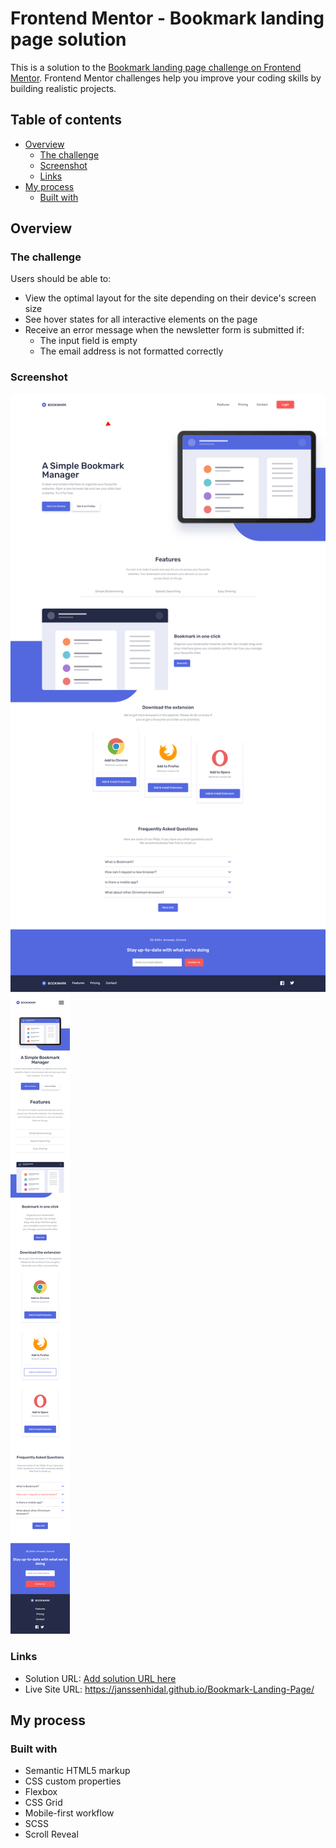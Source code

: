 # Frontend Mentor - Bookmark landing page solution

This is a solution to the [Bookmark landing page challenge on Frontend Mentor](https://www.frontendmentor.io/challenges/bookmark-landing-page-5d0b588a9edda32581d29158). Frontend Mentor challenges help you improve your coding skills by building realistic projects. 

## Table of contents

- [Overview](#overview)
  - [The challenge](#the-challenge)
  - [Screenshot](#screenshot)
  - [Links](#links)
- [My process](#my-process)
  - [Built with](#built-with)

## Overview

### The challenge

Users should be able to:

- View the optimal layout for the site depending on their device's screen size
- See hover states for all interactive elements on the page
- Receive an error message when the newsletter form is submitted if:
  - The input field is empty
  - The email address is not formatted correctly

### Screenshot

![Desktop View](./desktop.png)
![Mobile View](./mobile.png)

### Links

- Solution URL: [Add solution URL here](https://your-solution-url.com)
- Live Site URL: https://janssenhidal.github.io/Bookmark-Landing-Page/

## My process

### Built with

- Semantic HTML5 markup
- CSS custom properties
- Flexbox
- CSS Grid
- Mobile-first workflow
- SCSS
- Scroll Reveal